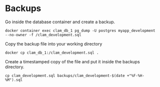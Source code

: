# Backups

Go inside the database container and create a backup.

```shell
docker container exec clam_db_1 pg_dump -U postgres myapp_development --no-owner -f /clam_development.sql
```

Copy the backup file into your working directory

```shell
docker cp clam_db_1:/clam_development.sql .
```

Create a timestamped copy of the file and put it inside the backups directory.

```shell
cp clam_development.sql backups/clam_development-$(date +"%F-%H-%M").sql
```
